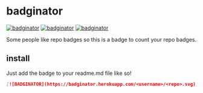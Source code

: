 # badginator

[![badginator](https://badginator.herokuapp.com/defunctzombie/badginator.svg)](https://github.com/defunctzombie/badginator)
[![badginator](https://badginator.herokuapp.com/defunctzombie/badginator.svg)](https://github.com/defunctzombie/badginator)
[![badginator](https://badginator.herokuapp.com/defunctzombie/badginator.svg)](https://github.com/defunctzombie/badginator)

Some people like repo badges so this is a badge to count your repo badges.

## install

Just add the badge to your readme.md file like so!

```markdown
[![BADGINATOR](https://badginator.herokuapp.com/<username>/<repo>.svg)](https://github.com/defunctzombie/badginator)
```
